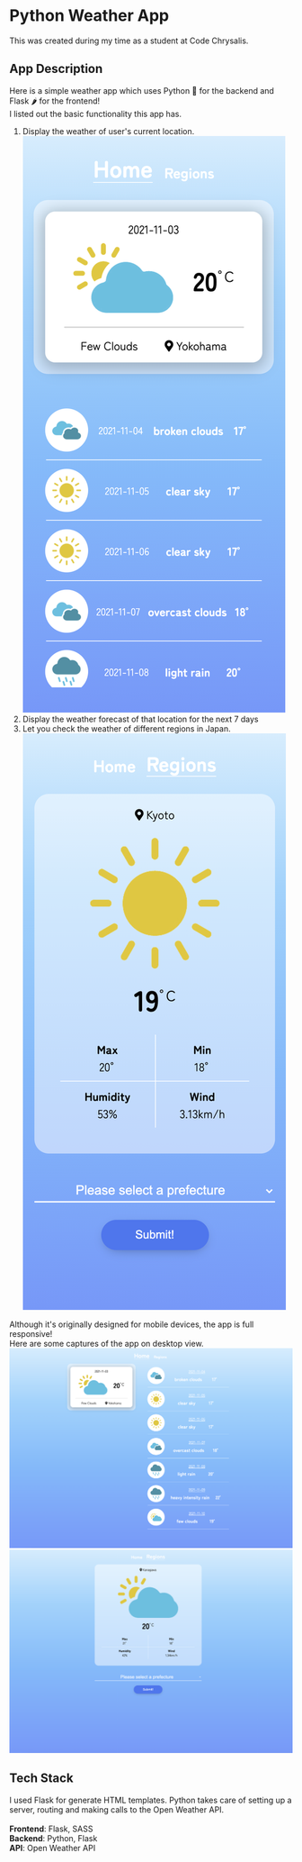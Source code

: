# Python Weather App

This was created during my time as a student at Code Chrysalis.

## App Description

Here is a simple weather app which uses Python 🐍 for the backend and Flask 🌶 for the frontend!\
I listed out the basic functionality this app has.

1. Display the weather of user's current location.
   ![app image](https://github.com/ShotaKarato/python-weather-app/blob/main/img-readme/img-01.png?raw=true|width=250)
2. Display the weather forecast of that location for the next 7 days
3. Let you check the weather of different regions in Japan.
   ![app image](https://github.com/ShotaKarato/python-weather-app/blob/main/img-readme/img-03.png?raw=true|width=250)

Although it's originally designed for mobile devices, the app is full responsive!\
Here are some captures of the app on desktop view.
![app image](https://github.com/ShotaKarato/python-weather-app/blob/main/img-readme/img-04.png?raw=true)
![app image](https://github.com/ShotaKarato/python-weather-app/blob/main/img-readme/img-05.png?raw=true)

## Tech Stack

I used Flask for generate HTML templates. Python takes care of setting up a server, routing and making calls to the Open Weather API.\
\
**Frontend**: Flask, SASS\
**Backend**: Python, Flask\
**API**: Open Weather API
